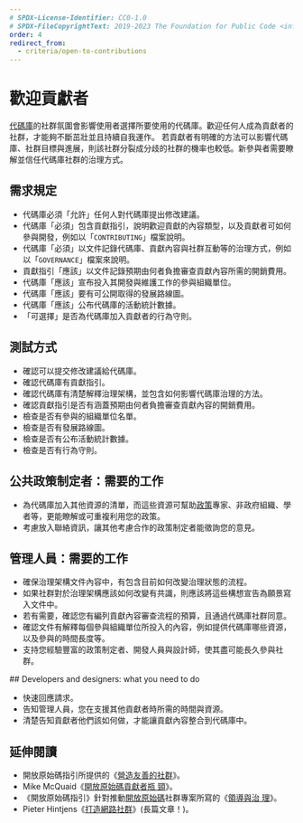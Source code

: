```yaml
---
# SPDX-License-Identifier: CC0-1.0
# SPDX-FileCopyrightText: 2019-2023 The Foundation for Public Code <info@publiccode.net>, https://standard.publiccode.net/AUTHORS
order: 4
redirect_from:
  - criteria/open-to-contributions
---
```


# 歡迎貢獻者

[代碼庫](../glossary.md#codebase)的社群氛圍會影響使用者選擇所要使用的代碼庫。歡迎任何人成為貢獻者的社群，才能夠不斷茁壯並且持續自我運作。
若貢獻者有明確的方法可以影響代碼庫、社群目標與進展，則該社群分裂成分歧的社群的機率也較低。新參與者需要瞭解並信任代碼庫社群的治理方式。

## 需求規定

* 代碼庫必須「允許」任何人對代碼庫提出修改建議。
* 代碼庫「必須」包含貢獻指引，說明歡迎貢獻的內容類型，以及貢獻者可如何參與開發，例如以「`CONTRIBUTING`」檔案說明。
* 代碼庫「必須」以文件記錄代碼庫、貢獻內容與社群互動等的治理方式，例如以「`GOVERNANCE`」檔案來說明。
* 貢獻指引「應該」以文件記錄預期由何者負擔審查貢獻內容所需的開銷費用。
* 代碼庫「應該」宣布投入其開發與維護工作的參與組織單位。
* 代碼庫「應該」要有可公開取得的發展路線圖。
* 代碼庫「應該」公布代碼庫的活動統計數據。
* 「可選擇」是否為代碼庫加入貢獻者的行為守則。

## 測試方式

* 確認可以提交修改建議給代碼庫。
* 確認代碼庫有貢獻指引。
* 確認代碼庫有清楚解釋治理架構，並包含如何影響代碼庫治理的方法。
* 確認貢獻指引是否有涵蓋預期由何者負擔審查貢獻內容的開銷費用。
* 檢查是否有參與的組織單位名單。
* 檢查是否有發展路線圖。
* 檢查是否有公布活動統計數據。
* 檢查是否有行為守則。

## 公共政策制定者：需要的工作

* 為代碼庫加入其他資源的清單，而這些資源可幫助[政策](../glossary.md#policy)專家、非政府組織、學者等，更能瞭解或可重複利用您的政策。
* 考慮放入聯絡資訊，讓其他考慮合作的政策制定者能徵詢您的意見。

## 管理人員：需要的工作

* 確保治理架構文件內容中，有包含目前如何改變治理狀態的流程。
* 如果社群對於治理架構應該如何改變有共識，則應該將這些構想宣告為願景寫入文件中。
* 若有需要，確認您有編列貢獻內容審查流程的預算，且通過代碼庫社群同意。
* 確認文件有解釋每個參與組織單位所投入的內容，例如提供代碼庫哪些資源，以及參與的時間長度等。
* 支持您經驗豐富的政策制定者、開發人員與設計師，使其盡可能長久參與社群。

<p style="page-break-after: always;"></p>
## Developers and designers: what you need to do

* 快速回應請求。
* 告知管理人員，您在支援其他貢獻者時所需的時間與資源。
* 清楚告知貢獻者他們該如何做，才能讓貢獻內容整合到代碼庫中。

## 延伸閱讀

* 開放原始碼指引所提供的《[營造友善的社群](https://opensource.guide/building-community/)》。
* Mike McQuaid《[開放原始碼貢獻者瓶
頸](https://mikemcquaid.com/2018/08/14/the-open-source-contributor-funnel-why-people-dont-contribute-to-your-open-source-project/)》。
* 《開放原始碼指引》針對推動[開放原始碼](../glossary.md#open-source)社群專案所寫的《[領導與治
理](https://opensource.guide/leadership-and-governance/)》。
* Pieter Hintjens《[打造網路社群](http://hintjens.com/blog:117)》(長篇文章！)。
